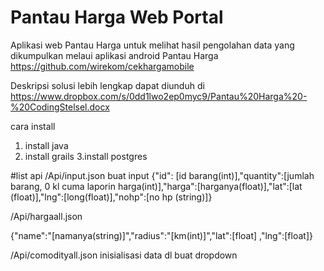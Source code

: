 # Pantau Harga Web Portal
Aplikasi web Pantau Harga untuk melihat hasil pengolahan data yang dikumpulkan melaui aplikasi android Pantau Harga https://github.com/wirekom/cekhargamobile

Deskripsi solusi lebih lengkap dapat diunduh di https://www.dropbox.com/s/0dd1lwo2ep0myc9/Pantau%20Harga%20-%20CodingStelsel.docx

cara install
1. install java
2. install grails
3.install postgres


#list api
/Api/input.json
buat input
{"id": [id barang(int)],"quantity":[jumlah barang, 0 kl cuma laporin harga(int)],"harga":[harganya(float)],"lat":[lat (float)],"lng":[long(float)],"nohp":[no hp (string)]}

/Api/hargaall.json

{"name":"[namanya(string)]","radius":"[km(int)]","lat":[float] ,"lng":[float]}

/Api/comodityall.json
inisialisasi data dl buat dropdown